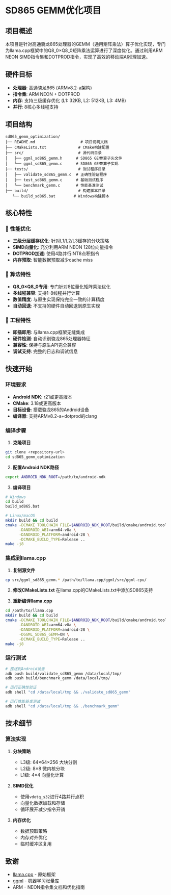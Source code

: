 # SD865 GEMM优化项目

## 项目概述

本项目是针对高通骁龙865处理器的GEMM（通用矩阵乘法）算子优化实现，专门为llama.cpp框架中的Q8_0×Q8_0矩阵乘法运算进行了深度优化。通过利用ARM NEON SIMD指令集和DOTPROD指令，实现了高效的移动端AI推理加速。

## 硬件目标

- **处理器**: 高通骁龙865 (ARMv8.2-a架构)
- **指令集**: ARM NEON + DOTPROD
- **内存**: 支持三级缓存优化 (L1: 32KB, L2: 512KB, L3: 4MB)
- **并行**: 8核心多线程支持

## 项目结构

```
sd865_gemm_optimization/
├── README.md                    # 项目说明文档
├── CMakeLists.txt              # CMake构建配置
├── src/                        # 源代码目录
│   ├── ggml_sd865_gemm.h      # SD865 GEMM算子头文件
│   └── ggml_sd865_gemm.c      # SD865 GEMM算子实现
├── tests/                      # 测试程序目录
│   ├── validate_sd865_gemm.c  # 正确性验证程序
│   ├── test_sd865_gemm.c      # 基础测试程序
│   └── benchmark_gemm.c       # 性能基准测试
├── build/                      # 构建脚本目录
   └── build_sd865.bat        # Windows构建脚本

```

## 核心特性

### 🚀 性能优化
- **三级分层缓存优化**: 针对L1/L2/L3缓存的分块策略
- **SIMD向量化**: 充分利用ARM NEON 128位向量指令
- **DOTPROD加速**: 使用4路并行INT8点积指令
- **内存预取**: 智能数据预取减少cache miss

### 🎯 算法特性
- **Q8_0×Q8_0专用**: 专门针对8位量化矩阵乘法优化
- **多线程兼容**: 支持1-8线程并行计算
- **数值精度**: 与原生实现保持完全一致的计算精度
- **自动回退**: 不支持的硬件自动回退到原生实现

### 🔧 工程特性
- **即插即用**: 与llama.cpp框架无缝集成
- **硬件检测**: 自动识别骁龙865处理器特征
- **兼容性**: 保持与原生API完全兼容
- **调试支持**: 完整的日志和调试信息

## 快速开始

### 环境要求

- **Android NDK**: r21或更高版本
- **CMake**: 3.18或更高版本
- **目标设备**: 搭载骁龙865的Android设备
- **编译器**: 支持ARMv8.2-a+dotprod的clang

### 编译步骤

1. **克隆项目**
```bash
git clone <repository-url>
cd sd865_gemm_optimization
```

2. **配置Android NDK路径**
```bash
export ANDROID_NDK_ROOT=/path/to/android-ndk
```

3. **编译项目**
```bash
# Windows
cd build
build_sd865.bat

# Linux/macOS
mkdir build && cd build
cmake -DCMAKE_TOOLCHAIN_FILE=$ANDROID_NDK_ROOT/build/cmake/android.toolchain.cmake \
      -DANDROID_ABI=arm64-v8a \
      -DANDROID_PLATFORM=android-28 \
      -DCMAKE_BUILD_TYPE=Release ..
make -j8
```

### 集成到llama.cpp

1. **复制源文件**
```bash
cp src/ggml_sd865_gemm.* /path/to/llama.cpp/ggml/src/ggml-cpu/
```

2. **修改CMakeLists.txt**
在llama.cpp的CMakeLists.txt中添加SD865支持

3. **重新编译llama.cpp**
```bash
cd /path/to/llama.cpp
mkdir build && cd build
cmake -DCMAKE_TOOLCHAIN_FILE=$ANDROID_NDK_ROOT/build/cmake/android.toolchain.cmake \
      -DANDROID_ABI=arm64-v8a \
      -DANDROID_PLATFORM=android-28 \
      -DGGML_SD865_GEMM=ON \
      -DCMAKE_BUILD_TYPE=Release ..
make -j8
```

### 运行测试

```bash
# 推送到Android设备
adb push build/validate_sd865_gemm /data/local/tmp/
adb push build/benchmark_gemm /data/local/tmp/

# 运行正确性验证
adb shell "cd /data/local/tmp && ./validate_sd865_gemm"

# 运行性能基准测试
adb shell "cd /data/local/tmp && ./benchmark_gemm"
```

## 技术细节

### 算法实现

1. **分块策略**
   - L3级: 64×64×256 大块分割
   - L2级: 8×8 微内核分块
   - L1级: 4×4 向量化计算

2. **SIMD优化**
   - 使用`vdotq_s32`进行4路并行点积
   - 向量化数据加载和存储
   - 循环展开减少指令开销

3. **内存优化**
   - 数据预取策略
   - 内存对齐优化
   - 临时缓冲区复用

## 致谢

- [llama.cpp](https://github.com/ggerganov/llama.cpp) - 原始框架
- [ggml](https://github.com/ggerganov/ggml) - 机器学习张量库
- ARM - NEON指令集文档和优化指南

